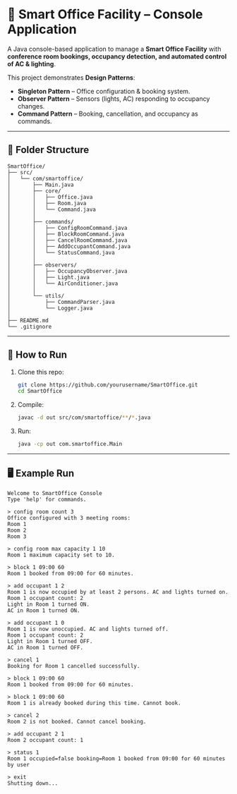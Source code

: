 # 🏢 Smart Office Facility – Console Application

A Java console-based application to manage a **Smart Office Facility** with **conference room bookings, occupancy detection, and automated control of AC & lighting**.

This project demonstrates **Design Patterns**:

* **Singleton Pattern** – Office configuration & booking system.
* **Observer Pattern** – Sensors (lights, AC) responding to occupancy changes.
* **Command Pattern** – Booking, cancellation, and occupancy as commands.

---

## 📂 Folder Structure

```
SmartOffice/
├── src/
│   └── com/smartoffice/
│       ├── Main.java
│       ├── core/
│       │   ├── Office.java
│       │   ├── Room.java
│       │   └── Command.java
│       │
│       ├── commands/
│       │   ├── ConfigRoomCommand.java
│       │   ├── BlockRoomCommand.java
│       │   ├── CancelRoomCommand.java
│       │   ├── AddOccupantCommand.java
│       │   └── StatusCommand.java
│       │
│       ├── observers/
│       │   ├── OccupancyObserver.java
│       │   ├── Light.java
│       │   └── AirConditioner.java
│       │
│       └── utils/
│           ├── CommandParser.java
│           └── Logger.java
│
├── README.md
└── .gitignore
```

---

## 🚀 How to Run

1. Clone this repo:

   ```bash
   git clone https://github.com/yourusername/SmartOffice.git
   cd SmartOffice
   ```

2. Compile:

   ```bash
   javac -d out src/com/smartoffice/**/*.java
   ```

3. Run:

   ```bash
   java -cp out com.smartoffice.Main
   ```

---

## 🖥 Example Run

```
Welcome to SmartOffice Console
Type 'help' for commands.

> config room count 3
Office configured with 3 meeting rooms:
Room 1
Room 2
Room 3

> config room max capacity 1 10
Room 1 maximum capacity set to 10.

> block 1 09:00 60
Room 1 booked from 09:00 for 60 minutes.

> add occupant 1 2
Room 1 is now occupied by at least 2 persons. AC and lights turned on.
Room 1 occupant count: 2
Light in Room 1 turned ON.
AC in Room 1 turned ON.

> add occupant 1 0
Room 1 is now unoccupied. AC and lights turned off.
Room 1 occupant count: 2
Light in Room 1 turned OFF.
AC in Room 1 turned OFF.

> cancel 1
Booking for Room 1 cancelled successfully.

> block 1 09:00 60
Room 1 booked from 09:00 for 60 minutes.

> block 1 09:00 60
Room 1 is already booked during this time. Cannot book.

> cancel 2
Room 2 is not booked. Cannot cancel booking.

> add occupant 2 1
Room 2 occupant count: 1

> status 1
Room 1 occupied=false booking=Room 1 booked from 09:00 for 60 minutes by user

> exit
Shutting down...
